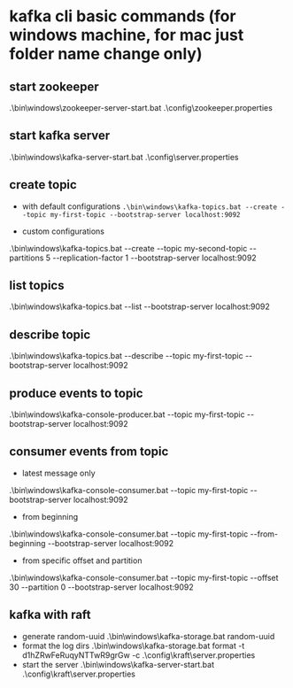 # kafka cli basic commands (for windows machine, for mac just folder name change only)

## start zookeeper

.\bin\windows\zookeeper-server-start.bat .\config\zookeeper.properties

## start kafka server

.\bin\windows\kafka-server-start.bat .\config\server.properties

## create topic 

* with default configurations
` .\bin\windows\kafka-topics.bat --create --topic my-first-topic --bootstrap-server localhost:9092
 `
 
 * custom configurations
 
 .\bin\windows\kafka-topics.bat --create --topic my-second-topic --partitions 5 --replication-factor 1 --bootstrap-server localhost:9092

## list topics

 .\bin\windows\kafka-topics.bat --list --bootstrap-server localhost:9092


## describe topic

.\bin\windows\kafka-topics.bat --describe --topic my-first-topic --bootstrap-server localhost:9092


## produce events to topic

 .\bin\windows\kafka-console-producer.bat --topic my-first-topic --bootstrap-server localhost:9092

## consumer events from topic

* latest message only 

.\bin\windows\kafka-console-consumer.bat --topic my-first-topic  --bootstrap-server localhost:9092

* from beginning

.\bin\windows\kafka-console-consumer.bat --topic my-first-topic --from-beginning --bootstrap-server localhost:9092  

   

* from specific offset and partition

 .\bin\windows\kafka-console-consumer.bat --topic my-first-topic  --offset 30 --partition 0 --bootstrap-server localhost:9092
 
 
 ## kafka with raft
 
 * generate random-uuid
 .\bin\windows\kafka-storage.bat random-uuid
 * format the log dirs
 .\bin\windows\kafka-storage.bat format -t d1hZRwFeRuqyNTTwR9grGw -c .\config\kraft\server.properties
 * start the server 
 .\bin\windows\kafka-server-start.bat .\config\kraft\server.properties
 
